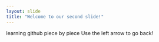 ```yaml
---
layout: slide
title: "Welcome to our second slide!"
---
```

learning github piece by piece
Use the left arrow to go back!
